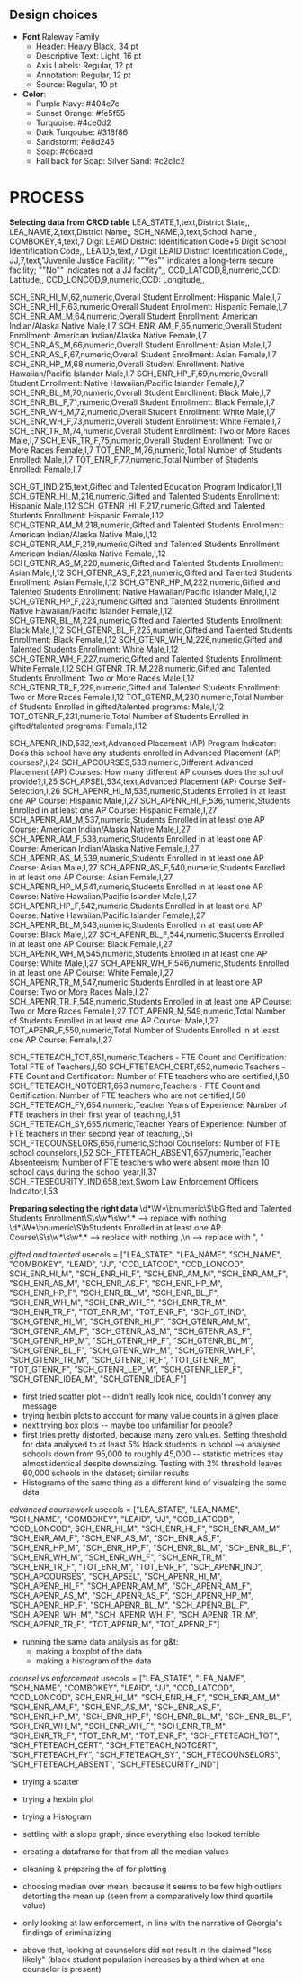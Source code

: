 ## Design choices
* **Font** Raleway Family
  * Header: Heavy Black, 34 pt
  * Descriptive Text: Light, 16 pt
  * Axis Labels: Regular, 12 pt
  * Annotation: Regular, 12 pt
  * Source: Regular, 10 pt
* **Color**:
  * Purple Navy: #404e7c
  * Sunset Orange: #fe5f55
  * Turquoise: #4ce0d2
  * Dark Turqouise: #318f86
  * Sandstorm: #e8d245
  * Soap: #c6caed
  * Fall back for Soap: Silver Sand: #c2c1c2


# PROCESS

**Selecting data from CRCD table**
LEA_STATE,1,text,District State,,
LEA_NAME,2,text,District Name,,
SCH_NAME,3,text,School Name,,
COMBOKEY,4,text,7 Digit LEAID District Identification Code+5 Digit School Identification Code,,
LEAID,5,text,7 Digit LEAID District Identification Code,,
JJ,7,text,"Juvenile Justice Facility: ""Yes"" indicates a long-term secure facility; ""No"" indicates not a JJ facility",,
CCD_LATCOD,8,numeric,CCD: Latitude,,
CCD_LONCOD,9,numeric,CCD: Longitude,,

SCH_ENR_HI_M,62,numeric,Overall Student Enrollment: Hispanic Male,I,7
SCH_ENR_HI_F,63,numeric,Overall Student Enrollment: Hispanic Female,I,7
SCH_ENR_AM_M,64,numeric,Overall Student Enrollment: American Indian/Alaska Native Male,I,7
SCH_ENR_AM_F,65,numeric,Overall Student Enrollment: American Indian/Alaska Native Female,I,7
SCH_ENR_AS_M,66,numeric,Overall Student Enrollment: Asian Male,I,7
SCH_ENR_AS_F,67,numeric,Overall Student Enrollment: Asian Female,I,7
SCH_ENR_HP_M,68,numeric,Overall Student Enrollment: Native Hawaiian/Pacific Islander Male,I,7
SCH_ENR_HP_F,69,numeric,Overall Student Enrollment: Native Hawaiian/Pacific Islander Female,I,7
SCH_ENR_BL_M,70,numeric,Overall Student Enrollment: Black Male,I,7
SCH_ENR_BL_F,71,numeric,Overall Student Enrollment: Black Female,I,7
SCH_ENR_WH_M,72,numeric,Overall Student Enrollment: White Male,I,7
SCH_ENR_WH_F,73,numeric,Overall Student Enrollment: White Female,I,7
SCH_ENR_TR_M,74,numeric,Overall Student Enrollment: Two or More Races Male,I,7
SCH_ENR_TR_F,75,numeric,Overall Student Enrollment: Two or More Races Female,I,7
TOT_ENR_M,76,numeric,Total Number of Students Enrolled: Male,I,7
TOT_ENR_F,77,numeric,Total Number of Students Enrolled: Female,I,7


SCH_GT_IND,215,text,Gifted and Talented Education Program Indicator,I,11
SCH_GTENR_HI_M,216,numeric,Gifted and Talented Students Enrollment: Hispanic Male,I,12
SCH_GTENR_HI_F,217,numeric,Gifted and Talented Students Enrollment: Hispanic Female,I,12
SCH_GTENR_AM_M,218,numeric,Gifted and Talented Students Enrollment: American Indian/Alaska Native Male,I,12
SCH_GTENR_AM_F,219,numeric,Gifted and Talented Students Enrollment: American Indian/Alaska Native Female,I,12
SCH_GTENR_AS_M,220,numeric,Gifted and Talented Students Enrollment: Asian Male,I,12
SCH_GTENR_AS_F,221,numeric,Gifted and Talented Students Enrollment: Asian Female,I,12
SCH_GTENR_HP_M,222,numeric,Gifted and Talented Students Enrollment: Native Hawaiian/Pacific Islander Male,I,12
SCH_GTENR_HP_F,223,numeric,Gifted and Talented Students Enrollment: Native Hawaiian/Pacific Islander Female,I,12
SCH_GTENR_BL_M,224,numeric,Gifted and Talented Students Enrollment: Black Male,I,12
SCH_GTENR_BL_F,225,numeric,Gifted and Talented Students Enrollment: Black Female,I,12
SCH_GTENR_WH_M,226,numeric,Gifted and Talented Students Enrollment: White Male,I,12
SCH_GTENR_WH_F,227,numeric,Gifted and Talented Students Enrollment: White Female,I,12
SCH_GTENR_TR_M,228,numeric,Gifted and Talented Students Enrollment: Two or More Races Male,I,12
SCH_GTENR_TR_F,229,numeric,Gifted and Talented Students Enrollment: Two or More Races Female,I,12
TOT_GTENR_M,230,numeric,Total Number of Students Enrolled in gifted/talented programs: Male,I,12
TOT_GTENR_F,231,numeric,Total Number of Students Enrolled in gifted/talented programs: Female,I,12

SCH_APENR_IND,532,text,Advanced Placement (AP) Program Indicator: Does this school have any students enrolled in Advanced Placement (AP) courses?,i,24
SCH_APCOURSES,533,numeric,Different Advanced Placement (AP) Courses: How many different AP courses does the school provide?,I,25
SCH_APSEL,534,text,Advanced Placement (AP) Course Self-Selection,I,26
SCH_APENR_HI_M,535,numeric,Students Enrolled in at least one AP Course: Hispanic Male,I,27
SCH_APENR_HI_F,536,numeric,Students Enrolled in at least one AP Course: Hispanic Female,I,27
SCH_APENR_AM_M,537,numeric,Students Enrolled in at least one AP Course: American Indian/Alaska Native Male,I,27
SCH_APENR_AM_F,538,numeric,Students Enrolled in at least one AP Course: American Indian/Alaska Native Female,I,27
SCH_APENR_AS_M,539,numeric,Students Enrolled in at least one AP Course: Asian Male,I,27
SCH_APENR_AS_F,540,numeric,Students Enrolled in at least one AP Course: Asian Female,I,27
SCH_APENR_HP_M,541,numeric,Students Enrolled in at least one AP Course: Native Hawaiian/Pacific Islander Male,I,27
SCH_APENR_HP_F,542,numeric,Students Enrolled in at least one AP Course: Native Hawaiian/Pacific Islander Female,I,27
SCH_APENR_BL_M,543,numeric,Students Enrolled in at least one AP Course: Black Male,I,27
SCH_APENR_BL_F,544,numeric,Students Enrolled in at least one AP Course: Black Female,I,27
SCH_APENR_WH_M,545,numeric,Students Enrolled in at least one AP Course: White Male,I,27
SCH_APENR_WH_F,546,numeric,Students Enrolled in at least one AP Course: White Female,I,27
SCH_APENR_TR_M,547,numeric,Students Enrolled in at least one AP Course: Two or More Races Male,I,27
SCH_APENR_TR_F,548,numeric,Students Enrolled in at least one AP Course: Two or More Races Female,I,27
TOT_APENR_M,549,numeric,Total Number of Students Enrolled in at least one AP Course: Male,I,27
TOT_APENR_F,550,numeric,Total Number of Students Enrolled in at least one AP Course: Female,I,27

SCH_FTETEACH_TOT,651,numeric,Teachers - FTE Count and Certification: Total FTE of Teachers,I,50
SCH_FTETEACH_CERT,652,numeric,Teachers - FTE Count and Certification: Number of FTE teachers who are certified,I,50
SCH_FTETEACH_NOTCERT,653,numeric,Teachers - FTE Count and Certification: Number of FTE teachers who are not certified,I,50
SCH_FTETEACH_FY,654,numeric,Teacher Years of Experience: Number of FTE teachers in their first year of teaching,I,51
SCH_FTETEACH_SY,655,numeric,Teacher Years of Experience: Number of FTE teachers in their second year of teaching,I,51
SCH_FTECOUNSELORS,656,numeric,School Counselors: Number of FTE school counselors,I,52
SCH_FTETEACH_ABSENT,657,numeric,Teacher Absenteeism: Number of FTE teachers who were absent more than 10 school days during the school year,II,37
SCH_FTESECURITY_IND,658,text,Sworn Law Enforcement Officers Indicator,I,53

**Preparing selecting the right data**
\d*\W*\bnumeric\S\bGifted and Talented Students Enrollment\S\s\w*\s\w*.* --> replace with nothing
\d*\W*\bnumeric\S\bStudents Enrolled in at least one AP Course\S\s\w*\s\w*.* --> replace with nothing
,\n --> replace with ", "

*gifted and talented*
usecols = ["LEA_STATE", "LEA_NAME", "SCH_NAME", "COMBOKEY", "LEAID", "JJ", "CCD_LATCOD", "CCD_LONCOD", SCH_ENR_HI_M", "SCH_ENR_HI_F", "SCH_ENR_AM_M", "SCH_ENR_AM_F", "SCH_ENR_AS_M", "SCH_ENR_AS_F", "SCH_ENR_HP_M", "SCH_ENR_HP_F", "SCH_ENR_BL_M", "SCH_ENR_BL_F", "SCH_ENR_WH_M", "SCH_ENR_WH_F", "SCH_ENR_TR_M", "SCH_ENR_TR_F", "TOT_ENR_M", "TOT_ENR_F", "SCH_GT_IND", "SCH_GTENR_HI_M", "SCH_GTENR_HI_F", "SCH_GTENR_AM_M", "SCH_GTENR_AM_F", "SCH_GTENR_AS_M", "SCH_GTENR_AS_F", "SCH_GTENR_HP_M", "SCH_GTENR_HP_F", "SCH_GTENR_BL_M", "SCH_GTENR_BL_F", "SCH_GTENR_WH_M", "SCH_GTENR_WH_F", "SCH_GTENR_TR_M", "SCH_GTENR_TR_F", "TOT_GTENR_M", "TOT_GTENR_F", "SCH_GTENR_LEP_M", "SCH_GTENR_LEP_F", "SCH_GTENR_IDEA_M", "SCH_GTENR_IDEA_F"]

- first tried scatter plot -- didn't really look nice, couldn't convey any message
- trying hexbin plots to account for many value counts in a given place
- next trying box plots -- maybe too unfamiliar for people?
- first tries pretty distorted, because many zero values. Setting threshold for data analysed to at least 5% black students in school
--> analysed schools down from 95,000 to roughly 45,000 -- statistic metrices stay almost identical despite downsizing.
 Testing with 2% threshold leaves 60,000 schools in the dataset; similar results
- Histograms of the same thing as a different kind of visualzing the same data

*advanced coursework*
usecols = ["LEA_STATE", "LEA_NAME", "SCH_NAME", "COMBOKEY", "LEAID", "JJ", "CCD_LATCOD", "CCD_LONCOD", SCH_ENR_HI_M", "SCH_ENR_HI_F", "SCH_ENR_AM_M", "SCH_ENR_AM_F", "SCH_ENR_AS_M", "SCH_ENR_AS_F", "SCH_ENR_HP_M", "SCH_ENR_HP_F", "SCH_ENR_BL_M", "SCH_ENR_BL_F", "SCH_ENR_WH_M", "SCH_ENR_WH_F", "SCH_ENR_TR_M", "SCH_ENR_TR_F", "TOT_ENR_M", "TOT_ENR_F", "SCH_APENR_IND", "SCH_APCOURSES", "SCH_APSEL", "SCH_APENR_HI_M", "SCH_APENR_HI_F", "SCH_APENR_AM_M", "SCH_APENR_AM_F", "SCH_APENR_AS_M", "SCH_APENR_AS_F", "SCH_APENR_HP_M", "SCH_APENR_HP_F", "SCH_APENR_BL_M", "SCH_APENR_BL_F", "SCH_APENR_WH_M", "SCH_APENR_WH_F", "SCH_APENR_TR_M", "SCH_APENR_TR_F", "TOT_APENR_M", "TOT_APENR_F"]

- running the same data analysis as for g&t:
  - making a boxplot of the data
  - making a histogram of the data

*counsel vs enforcement*
usecols = ["LEA_STATE", "LEA_NAME", "SCH_NAME", "COMBOKEY", "LEAID", "JJ", "CCD_LATCOD", "CCD_LONCOD", SCH_ENR_HI_M", "SCH_ENR_HI_F", "SCH_ENR_AM_M", "SCH_ENR_AM_F", "SCH_ENR_AS_M", "SCH_ENR_AS_F", "SCH_ENR_HP_M", "SCH_ENR_HP_F", "SCH_ENR_BL_M", "SCH_ENR_BL_F", "SCH_ENR_WH_M", "SCH_ENR_WH_F", "SCH_ENR_TR_M", "SCH_ENR_TR_F", "TOT_ENR_M", "TOT_ENR_F", "SCH_FTETEACH_TOT", "SCH_FTETEACH_CERT", "SCH_FTETEACH_NOTCERT", "SCH_FTETEACH_FY", "SCH_FTETEACH_SY", "SCH_FTECOUNSELORS", "SCH_FTETEACH_ABSENT", "SCH_FTESECURITY_IND"]

- trying a scatter
- trying a hexbin plot
- trying a Histogram
- settling with a slope graph, since everything else looked terrible
- creating a dataframe for that from all the median values
- cleaning & preparing the df for plotting

- choosing median over mean, because it seems to be few high outliers detorting the mean up (seen from a comparatively low third quartile value)

- only looking at law enforcement, in line with the narrative of Georgia's findings of criminalizing
- above that, looking at counselors did not result in the claimed "less likely" (black student population increases by a third when at one counselor is present)
